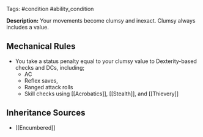 Tags: #condition #ability_condition

**Description:** Your movements become clumsy and inexact. Clumsy always includes a value.

## Mechanical Rules

- You take a status penalty equal to your clumsy value to Dexterity-based checks and DCs, including;
	- AC
	- Reflex saves,
	- Ranged attack rolls
	- Skill checks using [[Acrobatics]], [[Stealth]], and [[Thievery]]

## Inheritance Sources

- [[Encumbered]]